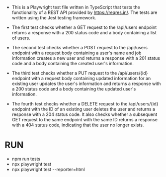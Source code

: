 - This is a Playwright test file written in TypeScript that tests the functionality of a REST API provided by https://reqres.in/. The tests are written using the Jest testing framework.

- The first test checks whether a GET request to the /api/users endpoint returns a response with a 200 status code and a body containing a list of users.

- The second test checks whether a POST request to the /api/users endpoint with a request body containing a user's name and job information creates a new user and returns a response with a 201 status code and a body containing the created user's information.

- The third test checks whether a PUT request to the /api/users/{id} endpoint with a request body containing updated information for an existing user updates the user's information and returns a response with a 200 status code and a body containing the updated user's information.

- The fourth test checks whether a DELETE request to the /api/users/{id} endpoint with the ID of an existing user deletes the user and returns a response with a 204 status code. It also checks whether a subsequent GET request to the same endpoint with the same ID returns a response with a 404 status code, indicating that the user no longer exists.

# RUN
- npm run tests
- npx playwright test
- npx playwright test --reporter=html

